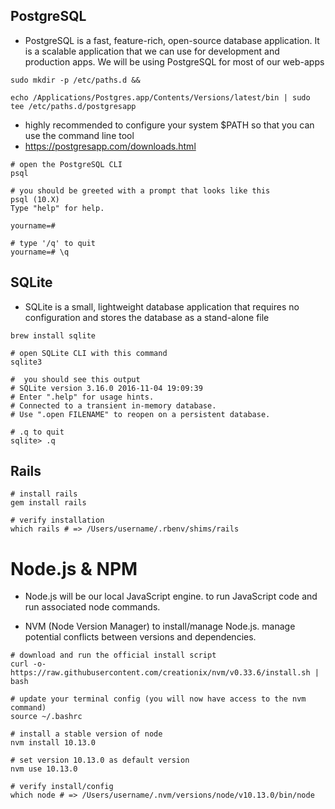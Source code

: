 ## PostgreSQL
- PostgreSQL is a fast, feature-rich, open-source database application. It is a scalable application that we can use for development and production apps. We will be using PostgreSQL for most of our web-apps

```
sudo mkdir -p /etc/paths.d &&
```
```
echo /Applications/Postgres.app/Contents/Versions/latest/bin | sudo tee /etc/paths.d/postgresapp

```
- highly recommended to configure your system $PATH so that you can use the command line tool
- https://postgresapp.com/downloads.html

```
# open the PostgreSQL CLI
psql

# you should be greeted with a prompt that looks like this
psql (10.X)
Type "help" for help.

yourname=#

# type '/q' to quit
yourname=# \q
```

## SQLite
- SQLite is a small, lightweight database application that requires no configuration and stores the database as a stand-alone file
```
brew install sqlite

# open SQLite CLI with this command
sqlite3

#  you should see this output
# SQLite version 3.16.0 2016-11-04 19:09:39
# Enter ".help" for usage hints.
# Connected to a transient in-memory database.
# Use ".open FILENAME" to reopen on a persistent database.

# .q to quit
sqlite> .q
```

## Rails

```
# install rails
gem install rails

# verify installation
which rails # => /Users/username/.rbenv/shims/rails
```

# Node.js & NPM

- Node.js will be our local JavaScript engine. to run JavaScript code and run associated node commands.

- NVM (Node Version Manager) to install/manage Node.js. manage potential conflicts between versions and dependencies.

```
# download and run the official install script
curl -o- https://raw.githubusercontent.com/creationix/nvm/v0.33.6/install.sh | bash

# update your terminal config (you will now have access to the nvm command)
source ~/.bashrc

# install a stable version of node
nvm install 10.13.0

# set version 10.13.0 as default version
nvm use 10.13.0

# verify install/config
which node # => /Users/username/.nvm/versions/node/v10.13.0/bin/node
```
